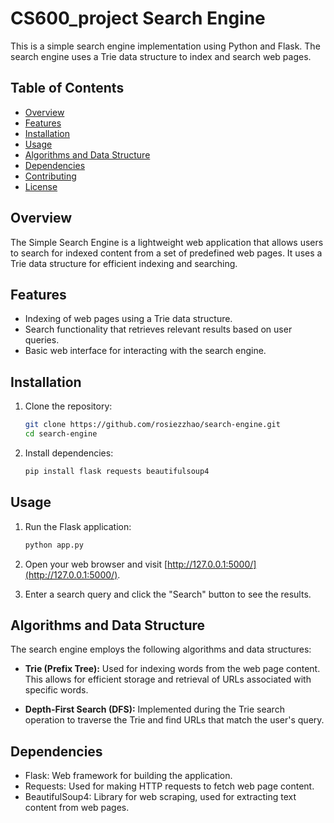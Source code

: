 # CS600_project Search Engine

This is a simple search engine implementation using Python and Flask. The search engine uses a Trie data structure to index and search web pages.

## Table of Contents

- [Overview](#overview)
- [Features](#features)
- [Installation](#installation)
- [Usage](#usage)
- [Algorithms and Data Structure](#algorithms-and-data-structure)
- [Dependencies](#dependencies)
- [Contributing](#contributing)
- [License](#license)

## Overview

The Simple Search Engine is a lightweight web application that allows users to search for indexed content from a set of predefined web pages. It uses a Trie data structure for efficient indexing and searching.

## Features

- Indexing of web pages using a Trie data structure.
- Search functionality that retrieves relevant results based on user queries.
- Basic web interface for interacting with the search engine.

## Installation

1. Clone the repository:

    ```bash
    git clone https://github.com/rosiezzhao/search-engine.git
    cd search-engine
    ```

2. Install dependencies:

    ```bash
    pip install flask requests beautifulsoup4
    ```

## Usage

1. Run the Flask application:

    ```bash
    python app.py
    ```

2. Open your web browser and visit [http://127.0.0.1:5000/](http://127.0.0.1:5000/).

3. Enter a search query and click the "Search" button to see the results.

## Algorithms and Data Structure

The search engine employs the following algorithms and data structures:

- **Trie (Prefix Tree):** Used for indexing words from the web page content. This allows for efficient storage and retrieval of URLs associated with specific words.

- **Depth-First Search (DFS):** Implemented during the Trie search operation to traverse the Trie and find URLs that match the user's query.

## Dependencies

- Flask: Web framework for building the application.
- Requests: Used for making HTTP requests to fetch web page content.
- BeautifulSoup4: Library for web scraping, used for extracting text content from web pages.
